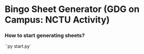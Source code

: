 # Bingo Sheet Generator (GDG on Campus: NCTU Activity)

### How to start generating sheets?

``py start.py`
